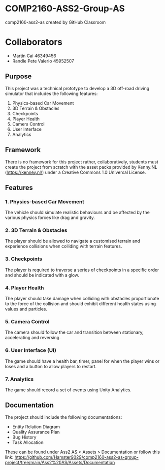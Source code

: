 # COMP2160-ASS2-Group-AS
comp2160-ass2-as created by GitHub Classroom

# Collaborators
- Martin Cai 46349456
- Randle Pete Valerio 45952507

## Purpose
This project was a technical prototype to develop a 3D off-road driving simulator that includes the following features:

1. Physics-based Car Movement
2. 3D Terrain & Obstacles
3. Checkpoints
4. Player Health
5. Camera Control
6. User Interface
7. Analytics

## Framework
There is no framework for this project rather, collaboratively, students must create the project from scratch with the asset packs provided by Kenny.NL (https://kenney.nl/) under a Creative Commons 1.0 Universal License. 

## Features
### 1. Physics-based Car Movement
The vehicle should simulate realistic behaviours and be affected by the various physics forces like drag and gravity.

### 2. 3D Terrain & Obstacles
The player should be allowed to navigate a customised terrain and experience collisions when colliding with terrain features.

### 3. Checkpoints
The player is required to traverse a series of checkpoints in a specific order and should be indicated with a glow.

### 4. Player Health
The player should take damage when colliding with obstacles proportionate to the force of the collision and should exhibit different health states using values and particles.

### 5. Camera Control
The camera should follow the car and transition between stationary, accelerating and reversing.

### 6. User Interface (UI)
The game should have a health bar, timer, panel for when the player wins or loses and a button to allow players to restart.

### 7. Analytics
The game should record a set of events using Unity Analytics.

## Documentation
The project should include the following documentations:
- Entity Relation Diagram
- Quality Assurance Plan
- Bug History
- Task Allocation

These can be found under Ass2 AS > Assets > Documentation or follow this link:
https://github.com/Hamster9029/comp2160-ass2-as-group-project/tree/main/Ass2%20AS/Assets/Documentation

